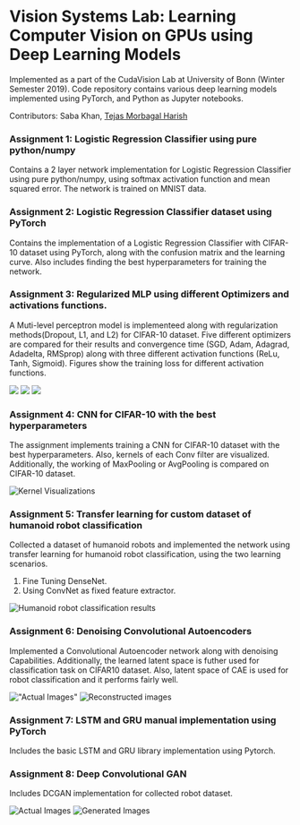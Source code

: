 

# Vision Systems Lab: Learning Computer Vision on GPUs using Deep Learning Models
Implemented as a part of the CudaVision Lab at University of Bonn (Winter Semester 2019).
Code repository contains various deep learning models implemented using PyTorch, and Python as Jupyter notebooks. 

Contributors: Saba Khan, [Tejas Morbagal Harish](https://github.com/TejasMorbagal/)

### Assignment 1: Logistic Regression Classifier using pure python/numpy
Contains a 2 layer network implementation for Logistic Regression Classifier using pure python/numpy, using softmax activation function and mean squared error. The network is trained on MNIST data.

### Assignment 2: Logistic Regression Classifier dataset using PyTorch
Contains the implementation of a Logistic Regression Classifier with CIFAR-10 dataset using PyTorch, along with the confusion matrix and the learning curve. Also includes finding the best hyperparameters for training the network.

### Assignment 3: Regularized MLP using different Optimizers and activations functions.
A Muti-level perceptron model is implementeed along with regularization methods(Dropout, L1, and L2) for CIFAR-10 dataset.
Five different optimizers are compared for their results and convergence time (SGD, Adam, Adagrad, Adadelta, RMSprop) along with three different activation functions (ReLu, Tanh, Sigmoid). Figures show the training loss for different activation functions.

![](https://github.com/saba6099/Deep-Learning-for-vision/blob/master/Assignment%203/relu.png)
![](https://github.com/saba6099/Deep-Learning-for-vision/blob/master/Assignment%203/sigmoid.png)
![](https://github.com/saba6099/Deep-Learning-for-vision/blob/master/Assignment%203/tan.png)

### Assignment 4: CNN for CIFAR-10 with the best hyperparameters 
The assignment implements training a CNN for CIFAR-10 dataset with the best hyperparameters. Also, kernels of each Conv filter are visualized. Additionally, the working of MaxPooling or AvgPooling is compared on CIFAR-10 dataset.

![](https://github.com/saba6099/Deep-Learning-for-vision/blob/master/Assignment%204/kernel_visualization.png "Kernel Visualizations")

### Assignment 5: Transfer learning for custom dataset of humanoid robot classification
Collected a dataset of humanoid robots and implemented the network using transfer learning for humanoid robot classification, using the two learning scenarios.
1. Fine Tuning DenseNet.
2. Using ConvNet as fixed feature extractor.

![Humanoid robot classification results](https://github.com/saba6099/Deep-Learning-for-vision/blob/master/Assignment%205/result1.png )

### Assignment 6: Denoising Convolutional Autoencoders 
Implemented a Convolutional Autoencoder network along with denoising Capabilities. Additionally, the learned latent space is futher used for classification task on CIFAR10 dataset. Also, latent space of CAE is used for robot classification and it performs fairly well.

!["Actual Images"](https://github.com/saba6099/Deep-Learning-for-vision/blob/master/Assignment%206/actual.png)
![Reconstructed images](https://github.com/saba6099/Deep-Learning-for-vision/blob/master/Assignment%206/reconstructed.png)

### Assignment 7: LSTM and GRU manual implementation using PyTorch
Includes the basic LSTM and GRU library implementation using Pytorch.

### Assignment 8: Deep Convolutional GAN
Includes DCGAN implementation for collected robot dataset.

![](https://github.com/saba6099/Deep-Learning-for-vision/blob/master/Assignment%208/real_images.png "Actual Images")
![](https://github.com/saba6099/Deep-Learning-for-vision/blob/master/Assignment%208/generated_images.png "Generated Images")

